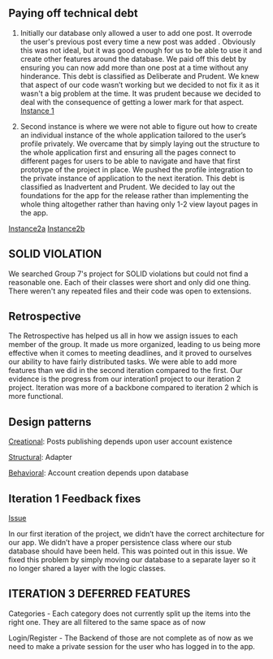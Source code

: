 ## Paying off technical debt

1. Initially our database only allowed a user to add one post. It overrode the user's previous post every time a new post was added . Obviously this was not ideal, but it was good enough for us to be able to use it and create other features around the database. We paid off this debt by ensuring you can now add more than one post at a time without any hinderance.
This debt is classified as Deliberate and Prudent. We knew that aspect of our code wasn’t working but we decided to not fix it as it wasn't a big problem at the time. It was prudent because we decided to deal with the consequence of getting a lower mark for that aspect.
[Instance 1](https://code.cs.umanitoba.ca/winter-2022-a01/group-8/fair-price/-/commit/e2525216a219a9fb3f8ad2d885aa61ef368fb113?page=2#acff40041f9beac0cacb1ea5fa3b0c3279fc253b_34_73) 

2. Second instance is where we were not able to figure out how to create an individual instance of the whole application tailored to the user’s profile privately. We overcame that by simply laying out the structure to the whole application first and ensuring all the pages connect to different pages for users to be able to navigate and have that first prototype of the project in place. We pushed the profile integration to the private instance of application to the next iteration. 
This debt is classified as Inadvertent and Prudent. We decided to lay out the foundations for the app for the release rather than implementing the whole thing altogether rather than having only 1-2 view layout pages in the app.

[Instance2a](https://code.cs.umanitoba.ca/winter-2022-a01/group-8/fair-price/-/commits/feature_Login/)
[Instance2b](https://code.cs.umanitoba.ca/winter-2022-a01/group-8/fair-price/-/commits/feature_Login/)

## SOLID VIOLATION
We searched Group 7's project for SOLID violations but could not find a reasonable one. Each of their classes were short and only did one thing. There weren't any repeated files and their code was open to extensions.

## Retrospective
The Retrospective has helped us all in how we assign issues to each member of the group. It made us more organized, leading to us being more effective when it comes to meeting deadlines, and it proved to ourselves our ability to have fairly distributed tasks. We were able to add more features than we did in the second iteration compared to the first. Our evidence is the progress from our interation1 project to our iteration 2 project. Iteration was more of a backbone compared to iteration 2 which is more functional.

## Design patterns
[Creational](https://code.cs.umanitoba.ca/winter-2022-a01/group-8/fair-price/-/blob/main/app/src/main/java/comp3350/fairprice/presentation/NewPostActivity.java): Posts publishing depends upon user account existence

[Structural](https://code.cs.umanitoba.ca/winter-2022-a01/group-8/fair-price/-/blob/main/app/src/main/java/comp3350/fairprice/presentation/ListAdapter.java): Adapter 

[Behavioral](https://code.cs.umanitoba.ca/winter-2022-a01/group-8/fair-price/-/blob/main/app/src/main/java/comp3350/fairprice/presentation/Register.java): Account creation depends upon database 




## Iteration 1 Feedback fixes

[Issue](https://code.cs.umanitoba.ca/winter-2022-a01/group-8/fair-price/-/issues/20)

In our first iteration of the project, we didn’t have the correct architecture for our app. We didn’t have a proper persistence class where our stub database should have been held. This was pointed out in this issue. We fixed this problem by simply moving our database to a separate layer so it no longer shared a layer with the logic classes.

## ITERATION 3 DEFERRED FEATURES

Categories - Each category does not currently split up the items into the right one. They are all filtered to the same space as of now

Login/Register - The Backend of those are not complete as of now as we need to make a private session for the user who has logged in to the app.
